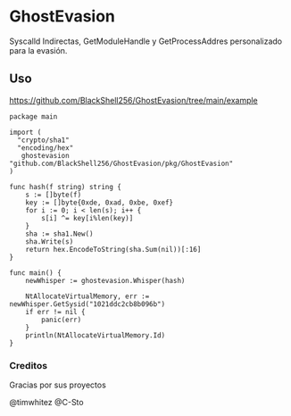 # GhostEvasion
Syscalld Indirectas, GetModuleHandle y GetProcessAddres personalizado para la evasión.


## Uso
https://github.com/BlackShell256/GhostEvasion/tree/main/example
```
package main

import (
  "crypto/sha1"
  "encoding/hex"
   ghostevasion "github.com/BlackShell256/GhostEvasion/pkg/GhostEvasion"
)

func hash(f string) string {
	s := []byte(f)
	key := []byte{0xde, 0xad, 0xbe, 0xef}
	for i := 0; i < len(s); i++ {
		s[i] ^= key[i%len(key)]
	}
	sha := sha1.New()
	sha.Write(s)
	return hex.EncodeToString(sha.Sum(nil))[:16]
}

func main() {
	newWhisper := ghostevasion.Whisper(hash)

	NtAllocateVirtualMemory, err := newWhisper.GetSysid("1021ddc2cb8b096b")
	if err != nil {
		panic(err)
	}
	println(NtAllocateVirtualMemory.Id)
}
```

### Creditos
Gracias por sus proyectos

@timwhitez
@C-Sto

